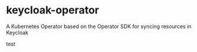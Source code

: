 # keycloak-operator
A Kubernetes Operator based on the Operator SDK for syncing resources in Keycloak

test
